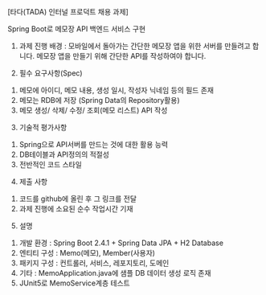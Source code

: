 [타다(TADA) 인터널 프로덕트  채용 과제]

Spring Boot로 메모장 API 백엔드 서비스 구현

1. 과제 진행 배경
   : 모바일에서 돌아가는 간단한 메모장 앱을 위한 서버를 만들려고 합니다.
   메모장 앱을 만들기 위해 간단한 API를 작성하여야 합니다.

2. 필수 요구사항(Spec)
1) 메모에 아이디, 메모 내용, 생성 일시, 작성자 닉네임 등의 필드 존재
2) 메모는 RDB에 저장 (Spring Data의 Repository활용)
3) 메모 생성/ 삭제/ 수정/ 조회(메모 리스트) API 작성

3. 기술적 평가사항
1) Spring으로 API서버를 만드는 것에 대한 활용 능력
2) DB테이블과 API정의의 적절성
3) 전반적인 코드 스타일

4. 제출 사항
1) 코드를 github에 올린 후 그 링크를 전달
2) 과제 진행에 소요된 순수 작업시간 기재

5. 설명
1) 개발 환경 : Spring Boot 2.4.1 + Spring Data JPA + H2 Database 
2) 엔티티 구성 : Memo(메모), Member(사용자)
3) 패키지 구성 : 컨트롤러, 서비스, 레포지토리, 도메인
4) 기타 : MemoApplication.java에 샘플 DB 데이터 생성 로직 존재
5) JUnit5로 MemoService계층 테스트